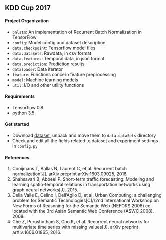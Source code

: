 ## KDD Cup 2017


#### Project Organization

- ```bnlstm```: An implementation of Recurrent Batch Normalization in TensorFlow
- ```config```: Model config and dataset description
- ```data.checkpoint```: Tensorflow model files
- ```data.dataSets```:  Rawdata, in csv format
- ```data.features```:  Temporal data, in json format
- ```data.prediction```: Prediction results
- ```dataloader```: Data iterator
- ```feature```: Functions concern feature preprocessing
- ```model```: Machine learning models
- ```util```: I/O and other utility functions

#### Requirements
- Tensorflow 0.8
- python 3.5

#### Get started

- Download [dataset](https://tianchi.aliyun.com/competition/information.htm?spm=5176.100068.5678.2.Uwgmr3&raceId=231597), unpack and move them to ```data.dataSets``` directory
- Check and edit all the fields related to dataset and experiment settings in ```config.py```


#### References
1. Cooijmans T, Ballas N, Laurent C, et al. Recurrent batch normalization[J]. arXiv preprint arXiv:1603.09025, 2016.
2. Shahsavari B, Abbeel P. Short-term traffic forecasting: Modeling and learning spatio-temporal relations in transportation networks using graph neural networks[J]. 2015.
3. Della Valle E, Celino I, Dell’Aglio D, et al. Urban Computing: a challenging problem for Semantic Technologies[C]//2nd International Workshop on New Forms of Reasoning for the Semantic Web (NEFORS 2008) co-located with the 3rd Asian Semantic Web Conference (ASWC 2008). 2008.
4. Che Z, Purushotham S, Cho K, et al. Recurrent neural networks for multivariate time series with missing values[J]. arXiv preprint arXiv:1606.01865, 2016.

